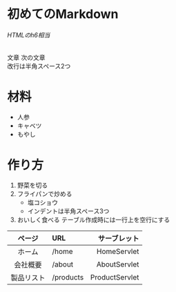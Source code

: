 # 初めてのMarkdown
###### HTMLのh6相当
文章
次の文章  
改行は半角スペース2つ  
# 材料  
- 人参
- キャベツ
- もやし
# 作り方 
1. 野菜を切る
1. フライパンで炒める 
   - 塩コショウ
   - インデントは半角スペース3つ
1. おいしく食べる
テーブル作成時には一行上を空行にする

| ページ | URL | サーブレット |
|:----------:|:----------|---------------:|
| ホーム | /home | HomeServlet |
| 会社概要 | /about | AboutServlet |
| 製品リスト | /products | ProductServlet |
